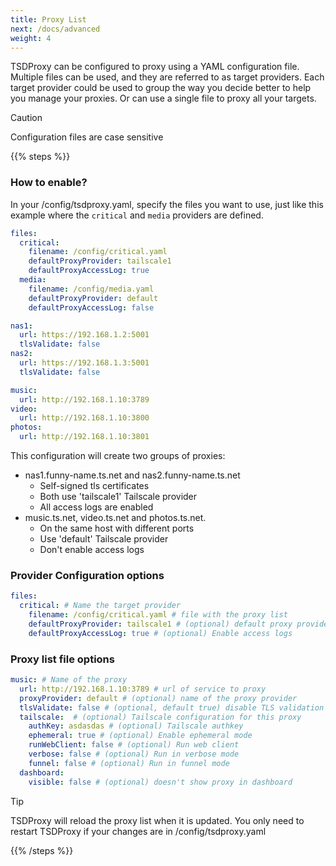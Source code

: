 ```yaml
---
title: Proxy List
next: /docs/advanced
weight: 4
---
```


TSDProxy can be configured to proxy using a YAML configuration file.
Multiple files can be used, and they are referred to as target providers.
Each target provider could be used to group the way you decide better to help
you manage your proxies. Or can use a single file to proxy all your targets.

> [!CAUTION]
> Configuration files are case sensitive

{{% steps %}}

### How to enable?

In your /config/tsdproxy.yaml, specify the files you want to use, just
like this example where the `critical` and `media` providers are defined.

```yaml  {filename="/config/tsdproxy.yaml"}
files:
  critical:
    filename: /config/critical.yaml
    defaultProxyProvider: tailscale1
    defaultProxyAccessLog: true
  media:
    filename: /config/media.yaml
    defaultProxyProvider: default
    defaultProxyAccessLog: false
```

```yaml  {filename="/config/critical.yaml"}
nas1:
  url: https://192.168.1.2:5001
  tlsValidate: false
nas2:
  url: https://192.168.1.3:5001
  tlsValidate: false
```

```yaml  {filename="/config/media.yaml"}
music:
  url: http://192.168.1.10:3789
video:
  url: http://192.168.1.10:3800
photos:
  url: http://192.168.1.10:3801
```

This configuration will create two groups of proxies:

- nas1.funny-name.ts.net and nas2.funny-name.ts.net
  - Self-signed tls certificates
  - Both use 'tailscale1' Tailscale provider
  - All access logs are enabled
- music.ts.net, video.ts.net and photos.ts.net.
  - On the same host with different ports
  - Use 'default' Tailscale provider
  - Don't enable access logs

### Provider Configuration options

```yaml  {filename="/config/tsdproxy.yaml"}
files:
  critical: # Name the target provider
    filename: /config/critical.yaml # file with the proxy list
    defaultProxyProvider: tailscale1 # (optional) default proxy provider
    defaultProxyAccessLog: true # (optional) Enable access logs
```

### Proxy list file options

```yaml  {filename="/config/filename.yaml"}
music: # Name of the proxy
  url: http://192.168.1.10:3789 # url of service to proxy
  proxyProvider: default # (optional) name of the proxy provider
  tlsValidate: false # (optional, default true) disable TLS validation
  tailscale:  # (optional) Tailscale configuration for this proxy
    authKey: asdasdas # (optional) Tailscale authkey
    ephemeral: true # (optional) Enable ephemeral mode
    runWebClient: false # (optional) Run web client
    verbose: false # (optional) Run in verbose mode
    funnel: false # (optional) Run in funnel mode
  dashboard:
    visible: false # (optional) doesn't show proxy in dashboard
```

> [!TIP]
> TSDProxy will reload the proxy list when it is updated.
> You only need to restart TSDProxy if your changes are in /config/tsdproxy.yaml

{{% /steps %}}
